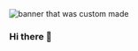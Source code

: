 <img src="[https://github.com/hakuxo/hakuxo/blob/main/github%20banner%20(960%20%C3%97%20152%20px)%20(640%20%C3%97%20152%20px).gif?raw=true](https://github.com/hakuxo/hakuxo/blob/main/github%20banner%20(960%20%C3%97%20152%20px)%20(640%20%C3%97%20152%20px)%20(960%20%C3%97%20152%20px).gif?raw=true)" alt="banner that was custom made">


### Hi there 👋

<!--
**hakuxo/hakuxo** is a ✨ _special_ ✨ repository because its `README.md` (this file) appears on your GitHub profile.

Here are some ideas to get you started:

- 🔭 I’m currently working on ...
- 🌱 I’m currently learning ...
- 👯 I’m looking to collaborate on ...
- 🤔 I’m looking for help with ...
- 💬 Ask me about ...
- 📫 How to reach me: ...
- 😄 Pronouns: ...
- ⚡ Fun fact: ...
-->
